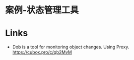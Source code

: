 # 案例-状态管理工具

# Links

- Dob is a tool for monitoring object changes. Using Proxy. https://cubox.pro/c/qb2MvM
